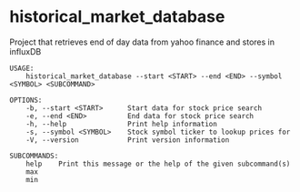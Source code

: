 # historical_market_database
Project that retrieves end of day data from yahoo finance and stores in influxDB
```
USAGE:
    historical_market_database --start <START> --end <END> --symbol <SYMBOL> <SUBCOMMAND>

OPTIONS:
    -b, --start <START>      Start data for stock price search
    -e, --end <END>          End data for stock price search
    -h, --help               Print help information
    -s, --symbol <SYMBOL>    Stock symbol ticker to lookup prices for
    -V, --version            Print version information

SUBCOMMANDS:
    help    Print this message or the help of the given subcommand(s)
    max     
    min 
```    